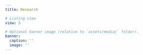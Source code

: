 ```yaml
---
title: Research

# Listing view
view: 5

# Optional banner image (relative to `assets/media/` folder).
banner:
  caption: ''
  image: ''
---
```


<br>
